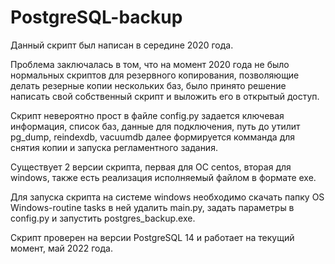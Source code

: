 # PostgreSQL-backup
Данный скрипт был написан в середине 2020 года.

Проблема заключалась в том, что на момент 2020 года не было нормальных скриптов 
для резервного копирования, позволяющие делать резерные копии нескольких баз,
было принято решение написать свой собственный скрипт и выложить его в открытый доступ.

Скрипт невероятно прост в файле config.py задается ключевая информация, список баз, данные для подключения,
путь до утилит pg_dump, reindexdb, vacuumdb далее формируется комманда для снятия копии и запуска регламентного задания.

Существует 2 версии скрипта, первая для ОС centos, вторая для windows, также есть реализация исполняемый файлом в формате exe.

Для запуска скрипта на системе windows необходимо скачать папку OS Windows-routine tasks в ней удалить main.py, задать параметры в config.py и запустить postgres_backup.exe.

Скрипт проверен на версии PostgreSQL 14 и работает на текущий момент, май 2022 года.